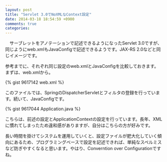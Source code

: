 ```yaml
---
layout: post
title: "Servlet 3.0でNoXMLなContext設定"
date: 2014-03-18 18:54:59 +0900
comments: true
categories: 
---
```


　サーブレットをアノテーションで記述できるようになったServlet 3.0ですが、同じようにweb.xmlもJavaConfigで記述できるようです。JAX-RS 2.0などと同じイメージです。

参考までに、それぞれ同じ設定のweb.xmlとJavaConfigを比較しておきます。まずは、web.xmlから。

{% gist 9617142 web.xml %}

このファイルでは、SpringのDispatcherServletとフィルタの登録を行っています。続いて、JavaConfigです。

{% gist 9617044 Application.java %}

こちらは、前述の設定とApplicationContextの設定を行っています。長年、XMLに慣れてしまったため違和感がありますが、自分はこちらの方が好みです。

長い時間を掛けてシステムを運用していくと、設定ファイルが肥大化していく傾向にあるため、プログラミングベースで設定を記述できれば、単純なスペルミスなど防ぎやすくなると思います。やはり、Converntion over Configurationですね。
